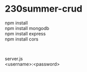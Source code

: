 # 230summer-crud

npm install<br>
npm install mongodb<br>
npm install express<br>
npm install cors<br>

<br>

server.js<br>
\<username\>:\<password\>
